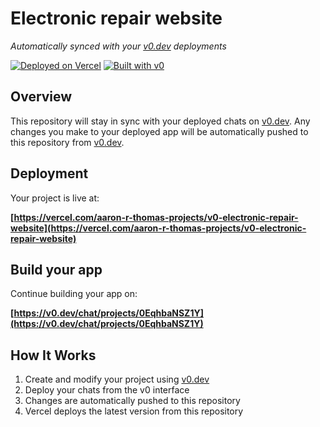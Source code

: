 # Electronic repair website

*Automatically synced with your [v0.dev](https://v0.dev) deployments*

[![Deployed on Vercel](https://img.shields.io/badge/Deployed%20on-Vercel-black?style=for-the-badge&logo=vercel)](https://vercel.com/aaron-r-thomas-projects/v0-electronic-repair-website)
[![Built with v0](https://img.shields.io/badge/Built%20with-v0.dev-black?style=for-the-badge)](https://v0.dev/chat/projects/0EqhbaNSZ1Y)

## Overview

This repository will stay in sync with your deployed chats on [v0.dev](https://v0.dev).
Any changes you make to your deployed app will be automatically pushed to this repository from [v0.dev](https://v0.dev).

## Deployment

Your project is live at:

**[https://vercel.com/aaron-r-thomas-projects/v0-electronic-repair-website](https://vercel.com/aaron-r-thomas-projects/v0-electronic-repair-website)**

## Build your app

Continue building your app on:

**[https://v0.dev/chat/projects/0EqhbaNSZ1Y](https://v0.dev/chat/projects/0EqhbaNSZ1Y)**

## How It Works

1. Create and modify your project using [v0.dev](https://v0.dev)
2. Deploy your chats from the v0 interface
3. Changes are automatically pushed to this repository
4. Vercel deploys the latest version from this repository